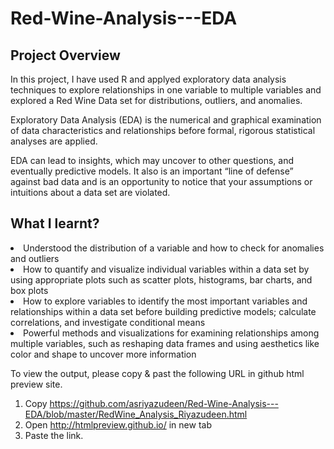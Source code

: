 # Red-Wine-Analysis---EDA

<h2>Project Overview</h2>
<p>In this project, I have used R and applyed exploratory data analysis techniques to explore relationships in one variable to multiple variables and explored a Red Wine Data set for distributions, outliers, and anomalies. </p>

<p>Exploratory Data Analysis (EDA) is the numerical and graphical examination of data characteristics and relationships before formal, rigorous statistical analyses are applied.</p>

<p>EDA can lead to insights, which may uncover to other questions, and eventually predictive models. It also is an important “line of defense” against bad data and is an opportunity to notice that your assumptions or intuitions about a data set are violated.</p>


<h2>What I learnt?</h2>

<li>Understood the distribution of a variable and how to check for anomalies and outliers</li>
<li>How to quantify and visualize individual variables within a data set by using appropriate plots such as scatter plots, histograms, bar charts, and box plots</li>
<li>How to explore variables to identify the most important variables and relationships within a data set before building predictive models; calculate correlations, and investigate conditional means</li>
<li>Powerful methods and visualizations for examining relationships among multiple variables, such as reshaping data frames and using aesthetics like color and shape to uncover more information</li>

<p>To view the output, please copy & past the following URL in github html preview site. </p>

1) Copy https://github.com/asriyazudeen/Red-Wine-Analysis---EDA/blob/master/RedWine_Analysis_Riyazudeen.html
2) Open http://htmlpreview.github.io/ in new tab
3) Paste the link. 

